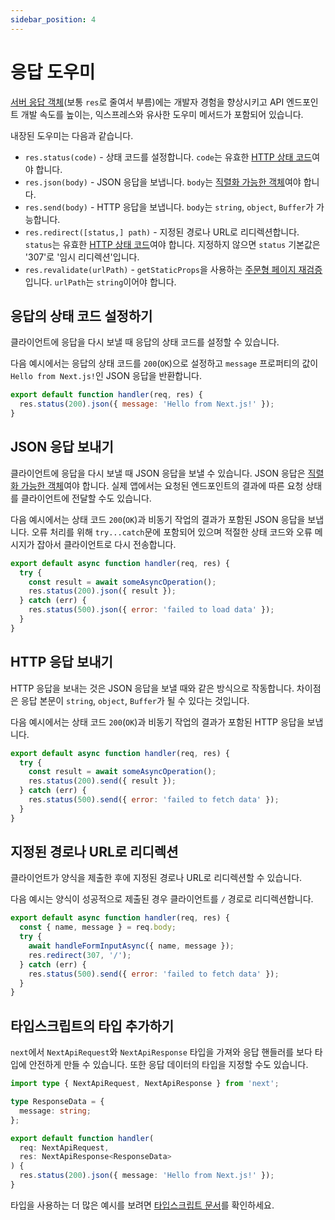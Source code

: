 ```yaml
---
sidebar_position: 4
---
```


# 응답 도우미

[서버 응답 객체](https://nodejs.org/api/http.html#http_class_http_serverresponse)(보통 `res`로 줄여서 부름)에는 개발자 경험을 향상시키고 API 엔드포인트 개발 속도를 높이는, 익스프레스와 유사한 도우미 메서드가 포함되어 있습니다.

내장된 도우미는 다음과 같습니다.

- `res.status(code)` - 상태 코드를 설정합니다. `code`는 유효한 [HTTP 상태 코드](https://en.wikipedia.org/wiki/List_of_HTTP_status_codes)여야 합니다.
- `res.json(body)` - JSON 응답을 보냅니다. `body`는 [직렬화 가능한 객체](https://developer.mozilla.org/en-US/docs/Glossary/Serialization)여야 합니다.
- `res.send(body)` - HTTP 응답을 보냅니다. `body`는 `string`, `object`, `Buffer`가 가능합니다.
- `res.redirect([status,] path)` - 지정된 경로나 URL로 리디렉션합니다. `status`는 유효한 [HTTP 상태 코드](https://en.wikipedia.org/wiki/List_of_HTTP_status_codes)여야 합니다. 지정하지 않으면 `status` 기본값은 '307'로 '임시 리디렉션'입니다.
- `res.revalidate(urlPath)` - `getStaticProps`을 사용하는 [주문형 페이지 재검증](../기본-기능/데이터-가져오기/증분형-정적-재생성.md#주문형-재검증)입니다. `urlPath`는 `string`이어야 합니다.

## 응답의 상태 코드 설정하기

클라이언트에 응답을 다시 보낼 때 응답의 상태 코드를 설정할 수 있습니다.

다음 예시에서는 응답의 상태 코드를 `200`(`OK`)으로 설정하고 `message` 프로퍼티의 값이 `Hello from Next.js!`인 JSON 응답을 반환합니다.

```js
export default function handler(req, res) {
  res.status(200).json({ message: 'Hello from Next.js!' });
}
```

## JSON 응답 보내기

클라이언트에 응답을 다시 보낼 때 JSON 응답을 보낼 수 있습니다. JSON 응답은 [직렬화 가능한 객체](https://developer.mozilla.org/en-US/docs/Glossary/Serialization)여야 합니다. 실제 앱에서는 요청된 엔드포인트의 결과에 따른 요청 상태를 클라이언트에 전달할 수도 있습니다.

다음 예시에서는 상태 코드 `200`(`OK`)과 비동기 작업의 결과가 포함된 JSON 응답을 보냅니다. 오류 처리를 위해 `try...catch`문에 포함되어 있으며 적절한 상태 코드와 오류 메시지가 잡아서 클라이언트로 다시 전송합니다.

```js
export default async function handler(req, res) {
  try {
    const result = await someAsyncOperation();
    res.status(200).json({ result });
  } catch (err) {
    res.status(500).json({ error: 'failed to load data' });
  }
}
```

## HTTP 응답 보내기

HTTP 응답을 보내는 것은 JSON 응답을 보낼 때와 같은 방식으로 작동합니다. 차이점은 응답 본문이 `string`, `object`, `Buffer`가 될 수 있다는 것입니다.

다음 예시에서는 상태 코드 `200`(`OK`)과 비동기 작업의 결과가 포함된 HTTP 응답을 보냅니다.

```js
export default async function handler(req, res) {
  try {
    const result = await someAsyncOperation();
    res.status(200).send({ result });
  } catch (err) {
    res.status(500).send({ error: 'failed to fetch data' });
  }
}
```

## 지정된 경로나 URL로 리디렉션

클라이언트가 양식을 제출한 후에 지정된 경로나 URL로 리디렉션할 수 있습니다.

다음 예시는 양식이 성공적으로 제출된 경우 클라이언트를 `/` 경로로 리디렉션합니다.

```js
export default async function handler(req, res) {
  const { name, message } = req.body;
  try {
    await handleFormInputAsync({ name, message });
    res.redirect(307, '/');
  } catch (err) {
    res.status(500).send({ error: 'failed to fetch data' });
  }
}
```

## 타입스크립트의 타입 추가하기

`next`에서 `NextApiRequest`와 `NextApiResponse` 타입을 가져와 응답 핸들러를 보다 타입에 안전하게 만들 수 있습니다. 또한 응답 데이터의 타입을 지정할 수도 있습니다.

```ts
import type { NextApiRequest, NextApiResponse } from 'next';

type ResponseData = {
  message: string;
};

export default function handler(
  req: NextApiRequest,
  res: NextApiResponse<ResponseData>
) {
  res.status(200).json({ message: 'Hello from Next.js!' });
}
```

타입을 사용하는 더 많은 예시를 보려면 [타입스크립트 문서](https://nextjs.org/docs/basic-features/typescript#api-routes)를 확인하세요.
